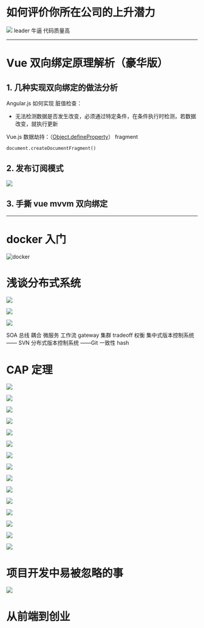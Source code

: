 # 如何评价你所在公司的上升潜力

![](https://upload-images.jianshu.io/upload_images/7094266-f11d27a185ccee46.png?imageMogr2/auto-orient/strip%7CimageView2/2/w/1240)
leader 牛逼
代码质量高

---

# Vue 双向绑定原理解析（豪华版）

## 1. 几种实现双向绑定的做法分析

Angular.js 如何实现
脏值检查：

- 无法检测数据是否发生改变，必须通过特定条件，在条件执行时检测，若数据改变，就执行更新

Vue.js
数据劫持：（[Object.defineProperty](https://developer.mozilla.org/zh-CN/docs/Web/JavaScript/Reference/Global_Objects/Object/defineProperty)）
fragment

```
document.createDocumentFragment()
```

## 2. 发布订阅模式

![](https://upload-images.jianshu.io/upload_images/7094266-bd3ccbd79a93a27b.png?imageMogr2/auto-orient/strip%7CimageView2/2/w/1240)

## 3. 手撕 vue mvvm 双向绑定

---

# docker 入门

![docker](https://upload-images.jianshu.io/upload_images/7094266-aabe3a517aa6b0c9.png?imageMogr2/auto-orient/strip%7CimageView2/2/w/1240)

# 浅谈分布式系统

![](https://upload-images.jianshu.io/upload_images/7094266-5fc974e761edfc5f.png?imageMogr2/auto-orient/strip%7CimageView2/2/w/1240)

![](https://upload-images.jianshu.io/upload_images/7094266-f7a1a52fc80f8690.png?imageMogr2/auto-orient/strip%7CimageView2/2/w/1240)

![](https://upload-images.jianshu.io/upload_images/7094266-7db27037b9b6754e.png?imageMogr2/auto-orient/strip%7CimageView2/2/w/1240)

SOA 总线 耦合 微服务 工作流 gateway 集群 tradeoff 权衡
集中式版本控制系统 —— SVN
分布式版本控制系统 ——Git
一致性 hash

# CAP 定理

![](https://upload-images.jianshu.io/upload_images/7094266-980c006a8140ea08.png?imageMogr2/auto-orient/strip%7CimageView2/2/w/1240)

![](https://upload-images.jianshu.io/upload_images/7094266-56c06b2eb16711ed.png?imageMogr2/auto-orient/strip%7CimageView2/2/w/1240)

![](https://upload-images.jianshu.io/upload_images/7094266-67352a998dc19c3f.png?imageMogr2/auto-orient/strip%7CimageView2/2/w/1240)

![](https://upload-images.jianshu.io/upload_images/7094266-82fe8f27b957f269.png?imageMogr2/auto-orient/strip%7CimageView2/2/w/1240)

![](https://upload-images.jianshu.io/upload_images/7094266-09508bb2f92e3deb.png?imageMogr2/auto-orient/strip%7CimageView2/2/w/1240)

![](https://upload-images.jianshu.io/upload_images/7094266-756a97bd8b2e538b.png?imageMogr2/auto-orient/strip%7CimageView2/2/w/1240)

![](https://upload-images.jianshu.io/upload_images/7094266-d02bdef04ede4ae4.png?imageMogr2/auto-orient/strip%7CimageView2/2/w/1240)

![](https://upload-images.jianshu.io/upload_images/7094266-6a7e9a6d3b5fbdfa.png?imageMogr2/auto-orient/strip%7CimageView2/2/w/1240)

![](https://upload-images.jianshu.io/upload_images/7094266-78cd16450345fedb.png?imageMogr2/auto-orient/strip%7CimageView2/2/w/1240)

![](https://upload-images.jianshu.io/upload_images/7094266-a2f5bfa6a0f72c75.png?imageMogr2/auto-orient/strip%7CimageView2/2/w/1240)

![](https://upload-images.jianshu.io/upload_images/7094266-0cab5b9e96486674.png?imageMogr2/auto-orient/strip%7CimageView2/2/w/1240)

![](https://upload-images.jianshu.io/upload_images/7094266-daa2fbafa053cc61.png?imageMogr2/auto-orient/strip%7CimageView2/2/w/1240)

![](https://upload-images.jianshu.io/upload_images/7094266-4be2fe97235c428c.png?imageMogr2/auto-orient/strip%7CimageView2/2/w/1240)

![](https://upload-images.jianshu.io/upload_images/7094266-3469891495f15cdc.png?imageMogr2/auto-orient/strip%7CimageView2/2/w/1240)

![](https://upload-images.jianshu.io/upload_images/7094266-8ac401409713945c.png?imageMogr2/auto-orient/strip%7CimageView2/2/w/1240)

# 项目开发中易被忽略的事

![](https://upload-images.jianshu.io/upload_images/7094266-cfe68335805ffeff.png?imageMogr2/auto-orient/strip%7CimageView2/2/w/1240)

# 从前端到创业
